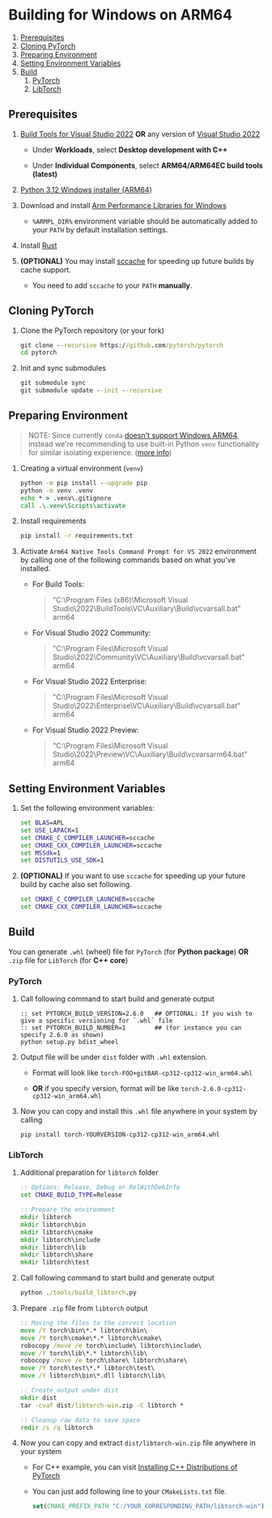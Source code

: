 # Building for Windows on ARM64

1. [Prerequisites](#prerequisites)
1. [Cloning PyTorch](#cloning-pytorch)
1. [Preparing Environment](#preparing-environment)
1. [Setting Environment Variables](#setting-environment-variables)
1. [Build](#build)
   1. [PyTorch](#pytorch)
   1. [LibTorch](#libtorch)


## Prerequisites

1. [Build Tools for Visual Studio 2022](https://aka.ms/vs/17/release/vs_BuildTools.exe) **OR** any version of [Visual Studio 2022](https://visualstudio.microsoft.com/downloads/)
   
   - Under **Workloads**, select **Desktop development with C++**

   - Under **Individual Components**, select **ARM64/ARM64EC build tools (latest)**

1. [Python 3.12 Windows installer (ARM64)](https://www.python.org/downloads/windows/)

1. Download and install [Arm Performance Libraries for Windows](https://developer.arm.com/Tools%20and%20Software/Arm%20Performance%20Libraries#Downloads)

   - `%ARMPL_DIR%` environment variable should be automatically added to your `PATH` by default installation settings.

1. Install [Rust](https://static.rust-lang.org/rustup/dist/x86_64-pc-windows-msvc/rustup-init.exe)

1. **(OPTIONAL)** You may install [sccache](https://github.com/mozilla/sccache/releases) for speeding up future builds by cache support.

   - You need to add `sccache` to your `PATH` **manually**.

## Cloning PyTorch

1. Clone the PyTorch repository (or your fork)

   ```cmd
   git clone --recursive https://github.com/pytorch/pytorch
   cd pytorch
   ```

1. Init and sync submodules

   ```cmd
   git submodule sync
   git submodule update --init --recursive
   ```

## Preparing Environment

> NOTE: Since currently `conda` [doesn't support Windows ARM64](https://github.com/conda/conda/issues/11472), instead we're recommending to use built-in Python `venv` functionality for similar isolating experience. ([more info](https://docs.python.org/3/library/venv.html))

1. Creating a virtual environment (`venv`)

   ```cmd
   python -m pip install --upgrade pip
   python -m venv .venv
   echo * > .venv\.gitignore
   call .\.venv\Scripts\activate
   ```

1. Install requirements

   ```cmd
   pip install -r requirements.txt
   ```

1. Activate `Arm64 Native Tools Command Prompt for VS 2022` environment by calling one of the following commands based on what you've installed.

   - For Build Tools:

      > "C:\Program Files (x86)\Microsoft Visual Studio\2022\BuildTools\VC\Auxiliary\Build\vcvarsall.bat" arm64

   - For Visual Studio 2022 Community:

      > "C:\Program Files\Microsoft Visual Studio\2022\Community\VC\Auxiliary\Build\vcvarsall.bat" arm64

   - For Visual Studio 2022 Enterprise:
   
      > "C:\Program Files\Microsoft Visual Studio\2022\Enterprise\VC\Auxiliary\Build\vcvarsall.bat" arm64

   - For Visual Studio 2022 Preview:
    
      > "C:\Program Files\Microsoft Visual Studio\2022\Preview\VC\Auxiliary\Build\vcvarsarm64.bat" arm64
   
   

## Setting Environment Variables
1. Set the following environment variables:

   ```cmd
   set BLAS=APL
   set USE_LAPACK=1
   set CMAKE_C_COMPILER_LAUNCHER=sccache
   set CMAKE_CXX_COMPILER_LAUNCHER=sccache
   set MSSdk=1
   set DISTUTILS_USE_SDK=1
   ```

1. **(OPTIONAL)** If you want to use `sccache` for speeding up your future build by cache also set following.

   ```cmd
   set CMAKE_C_COMPILER_LAUNCHER=sccache
   set CMAKE_CXX_COMPILER_LAUNCHER=sccache
   ```

## Build

You can generate `.whl` (wheel) file for `PyTorch` (for **Python package**) **OR** `.zip` file for `LibTorch` (for **C++ core**)

### PyTorch

1. Call following command to start build and generate output
   ```
   :: set PYTORCH_BUILD_VERSION=2.6.0   ## OPTIONAL: If you wish to give a specific versioning for `.whl` file 
   :: set PYTORCH_BUILD_NUMBER=1        ## (for instance you can specify 2.6.0 as shown) 
   python setup.py bdist_wheel
   ```

1. Output file will be under `dist` folder with `.whl` extension.
   
   - Format will look like `torch-FOO+gitBAR-cp312-cp312-win_arm64.whl`
   
   - **OR** if you specify version, format will be like `torch-2.6.0-cp312-cp312-win_arm64.whl`

1. Now you can copy and install this `.whl` file anywhere in your system by calling

   ```
   pip install torch-YOURVERSION-cp312-cp312-win_arm64.whl
   ```

### LibTorch

1. Additional preparation for `libtorch` folder

   ```cmd
   :: Options: Release, Debug or RelWithDebInfo
   set CMAKE_BUILD_TYPE=Release

   :: Prepare the environment
   mkdir libtorch
   mkdir libtorch\bin
   mkdir libtorch\cmake
   mkdir libtorch\include
   mkdir libtorch\lib
   mkdir libtorch\share
   mkdir libtorch\test
   ```

1. Call following command to start build and generate output

   ```cmd
   python ./tools/build_libtorch.py
   ```

1. Prepare `.zip` file from `libtorch` output

   ```cmd
   :: Moving the files to the correct location
   move /Y torch\bin\*.* libtorch\bin\
   move /Y torch\cmake\*.* libtorch\cmake\
   robocopy /move /e torch\include\ libtorch\include\
   move /Y torch\lib\*.* libtorch\lib\
   robocopy /move /e torch\share\ libtorch\share\
   move /Y torch\test\*.* libtorch\test\
   move /Y libtorch\bin\*.dll libtorch\lib\
   
   :: Create output under dist
   mkdir dist
   tar -cvaf dist/libtorch-win.zip -C libtorch *
   
   :: Cleanup raw data to save space
   rmdir /s /q libtorch
   ```

1. Now you can copy and extract `dist/libtorch-win.zip` file anywhere in your system

   - For C++ example, you can visit [Installing C++ Distributions of PyTorch](https://pytorch.org/cppdocs/installing.html)

   - You can just add following line to your `CMakeLists.txt` file.

      ```cmake
      set(CMAKE_PREFIX_PATH "C:/YOUR_CORRESPONDING_PATH/libtorch-win")
      ```